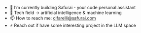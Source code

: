 
- 🔭 I’m currently building Safurai - your code personal assistant 
- 🌱 Tech field -> artificial intelligence & machine learning
- 📫 How to reach me: cifarelli@safurai.com
- ⚡ Reach out if have some interesting project in the LLM space


<!--
**davide221/davide221** is a ✨ _special_ ✨ repository because its `README.md` (this file) appears on your GitHub profile.

Here are some ideas to get you started:

- 🔭 I’m currently working on ...
- 🌱 I’m currently learning ...
- 👯 I’m looking to collaborate on ...
- 🤔 I’m looking for help with ...
- 💬 Ask me about ...
- 📫 How to reach me: ...
- 😄 Pronouns: ...
- ⚡ Fun fact: ...
-->
